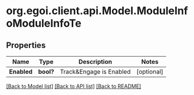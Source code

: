 # org.egoi.client.api.Model.ModuleInfoModuleInfoTe
## Properties

Name | Type | Description | Notes
------------ | ------------- | ------------- | -------------
**Enabled** | **bool?** | Track&amp;Engage is Enabled | [optional] 

[[Back to Model list]](../README.md#documentation-for-models) [[Back to API list]](../README.md#documentation-for-api-endpoints) [[Back to README]](../README.md)

